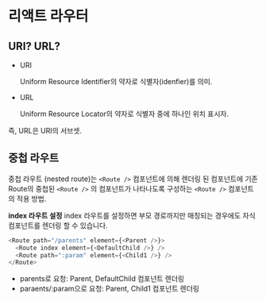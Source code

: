 # 리액트 라우터

## URI? URL?

- URI

  Uniform Resource Identifier의 약자로 식별자(idenfier)를 의미.

- URL

  Uniform Resource Locator의 약자로 식별자 중에 하나인 위치 표시자.

즉, URL은 URI의 서브셋.

## 중첩 라우트

중첩 라우트 (nested route)는 `<Route />` 컴포넌트에 의해 렌더링 된 컴포넌트에 기존 Route의 중첩된 `<Route />` 의 컴포넌트가 나타나도록 구성하는 `<Route />` 컴포넌트의 적용 방법.

**index 라우트 설정**
index 라우트를 설정하면 부모 경로까지만 매칭되는 경우에도 자식 컴포넌트를 렌더링 할 수 있습니다.

```javascript
<Route path="/parents" element={<Parent />}>
  <Route index element={<DefaultChild />} />
  <Route path=":param" element={<Child1 />} />
</Route>
```

- parents로 요청: Parent, DefaultChild 컴포넌트 렌더링
- paraents/:param으로 요청: Parent, Child1 컴포넌트 렌더링
